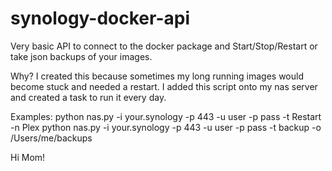 # synology-docker-api
Very basic API to connect to the docker package and Start/Stop/Restart or take json backups of your images.

Why?
I created this because sometimes my long running images would become stuck and needed a restart. I added this script onto my nas server and created a task to run it every day.

Examples:
python nas.py -i your.synology -p 443 -u user -p pass -t Restart -n Plex
python nas.py -i your.synology -p 443 -u user -p pass -t backup -o /Users/me/backups












Hi Mom!
